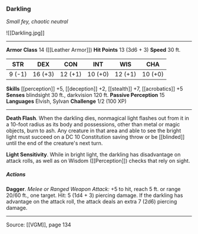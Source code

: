 ### Darkling
_Small fey, chaotic neutral_

![[Darkling.jpg]]




---

**Armor Class** 14 ([[Leather Armor]])
**Hit Points** 13 (3d6 + 3)
**Speed** 30 ft.

| STR     | DEX     | CON     | INT     | WIS     | CHA     |
|---------|---------|---------|---------|---------|---------|
| 9 (-1) | 16 (+3) | 12 (+1) | 10 (+0) | 12 (+1) | 10 (+0) |

**Skills** [[perception]] +5, [[deception]] +2, [[stealth]] +7, [[acrobatics]] +5
**Senses** blindsight 30 ft., darkvision 120 ft.
**Passive Perception** 15
**Languages** Elvish, Sylvan
**Challenge** 1/2 (100 XP)

---

**Death Flash**. When the darkling dies, nonmagical light flashes out from it in a 10-foot radius as its body and possessions, other than metal or magic objects, burn to ash. Any creature in that area and able to see the bright light must succeed on a DC 10 Constitution saving throw or be [[blinded]] until the end of the creature's next turn.

**Light Sensitivity**. While in bright light, the darkling has disadvantage on attack rolls, as well as on Wisdom ([[Perception]]) checks that rely on sight.

##### Actions
**Dagger**. _Melee or Ranged Weapon Attack:_ +5 to hit, reach 5 ft. or range 20/60 ft., one target. Hit: 5 (1d4 + 3) piercing damage. If the darkling has advantage on the attack roll, the attack deals an extra 7 (2d6) piercing damage.


---

Source: [[VGM]], page 134